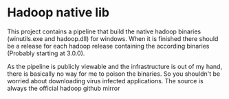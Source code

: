 # Hadoop native lib
This project contains a pipeline that build the native hadoop binaries (winutils.exe and hadoop.dll) for windows. 
When it is finished there should be a release for each hadoop release containing the according binaries
(Probably starting at 3.0.0). 

As the pipeline is publicly viewable and the infrastructure is out of my hand, there is basically no way for me to
poison the binaries. So you shouldn't be worried about downloading virus infected applications. The source is always
the official hadoop github mirror